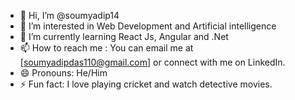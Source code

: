 - 👋 Hi, I’m @soumyadip14
- 👀 I’m interested in Web Development and Artificial intelligence
- 🌱 I’m currently learning React Js, Angular and .Net 
- 📫 How to reach me : You can email me at [soumyadipdas110@gmail.com] or connect with me on LinkedIn.
- 😄 Pronouns: He/Him
- ⚡ Fun fact: I love playing cricket and watch detective movies.

<!---
soumyadip14/soumyadip14 is a ✨ special ✨ repository because its `README.md` (this file) appears on your GitHub profile.
You can click the Preview link to take a look at your changes.
--->
